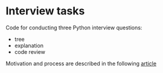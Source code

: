 # Interview tasks

Code for conducting three Python interview questions:
- tree
- explanation
- code review

Motivation and process are described in the following [article](https://medium.com/@j.kapuscik2/three-great-python-developer-interview-questions-a940478be33b)
